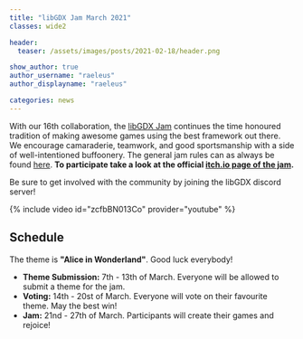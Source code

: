 ```yaml
---
title: "libGDX Jam March 2021"
classes: wide2

header:
  teaser: /assets/images/posts/2021-02-18/header.png

show_author: true
author_username: "raeleus"
author_displayname: "raeleus"

categories: news
---
```


With our 16th collaboration, the [libGDX Jam](/community/jams/) continues the time honoured tradition of making awesome games using the best framework out there. We encourage camaraderie, teamwork, and good sportsmanship with a side of well-intentioned buffoonery. The general jam rules can as always be found [here](/community/jams/#rules). **To participate take a look at the official [itch.io page of the jam](https://itch.io/jam/libgdx-jam-16).**

Be sure to get involved with the community by joining the libGDX discord server!

{% include video id="zcfbBN013Co" provider="youtube" %}

## Schedule
<!--The theme is yet to be determined.-->
The theme is **"Alice in Wonderland"**. Good luck everybody!

- **Theme Submission:** 7th - 13th of March. Everyone will be allowed to submit a theme for the jam.
- **Voting:** 14th - 20st of March.  Everyone will vote on their favourite theme. May the best win!
- **Jam:** 21nd - 27th of March. Participants will create their games and rejoice!

<!--
## Submissions
The libGDX Jam December 2020 is now over! We hope everyone had a lot of fun and are proud to present the [16 submissions](https://itch.io/jam/libgdx-jam-15/entries). Don't forget to check out our [video review](https://www.youtube.com/watch?v=qq8WBEZP69c) as well.
-->
